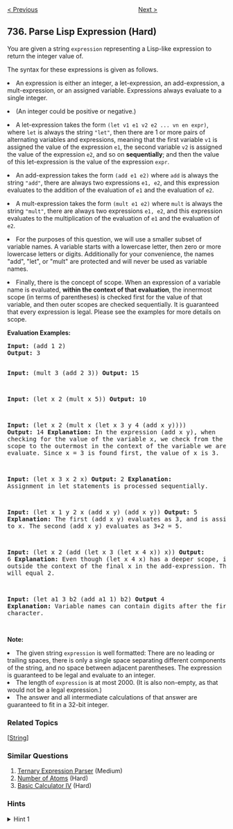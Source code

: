 <!--|This file generated by command(leetcode description); DO NOT EDIT.    |-->
<!--+----------------------------------------------------------------------+-->
<!--|@author    Openset <openset.wang@gmail.com>                           |-->
<!--|@link      https://github.com/openset                                 |-->
<!--|@home      https://github.com/openset/leetcode                        |-->
<!--+----------------------------------------------------------------------+-->

[< Previous](https://github.com/openset/leetcode/tree/master/problems/asteroid-collision "Asteroid Collision")
　　　　　　　　　　　　　　　　
[Next >](https://github.com/openset/leetcode/tree/master/problems/sentence-similarity-ii "Sentence Similarity II")

## 736. Parse Lisp Expression (Hard)

<p>
You are given a string <code>expression</code> representing a Lisp-like expression to return the integer value of.
</p><p>
The syntax for these expressions is given as follows.
</p><p>
<li>An expression is either an integer, a let-expression, an add-expression, a mult-expression, or an assigned variable.  Expressions always evaluate to a single integer.</li>
</p><p>
<li>(An integer could be positive or negative.)</li>
</p><p>
<li>A let-expression takes the form <code>(let v1 e1 v2 e2 ... vn en expr)</code>, where <code>let</code> is always the string <code>"let"</code>, then there are 1 or more pairs of alternating variables and expressions, meaning that the first variable <code>v1</code> is assigned the value of the expression <code>e1</code>, the second variable <code>v2</code> is assigned the value of the expression <code>e2</code>, and so on <b>sequentially</b>; and then the value of this let-expression is the value of the expression <code>expr</code>.</li>
</p><p>
<li>An add-expression takes the form <code>(add e1 e2)</code> where <code>add</code> is always the string <code>"add"</code>, there are always two expressions <code>e1, e2</code>, and this expression evaluates to the addition of the evaluation of <code>e1</code> and the evaluation of <code>e2</code>.</li>
</p><p>
<li>A mult-expression takes the form <code>(mult e1 e2)</code> where <code>mult</code> is always the string <code>"mult"</code>, there are always two expressions <code>e1, e2</code>, and this expression evaluates to the multiplication of the evaluation of <code>e1</code> and the evaluation of <code>e2</code>.</li>
</p><p>
<li>For the purposes of this question, we will use a smaller subset of variable names.  A variable starts with a lowercase letter, then zero or more lowercase letters or digits.  Additionally for your convenience, the names "add", "let", or "mult" are protected and will never be used as variable names.</li>
</p><p>
<li>Finally, there is the concept of scope.  When an expression of a variable name is evaluated, <b>within the context of that evaluation</b>, the innermost scope (in terms of parentheses) is checked first for the value of that variable, and then outer scopes are checked sequentially.  It is guaranteed that every expression is legal.  Please see the examples for more details on scope.</li>
</p>

<p><b>Evaluation Examples:</b><br />
<pre>
<b>Input:</b> (add 1 2)
<b>Output:</b> 3

<b>Input:</b> (mult 3 (add 2 3))
<b>Output:</b> 15

<b>Input:</b> (let x 2 (mult x 5))
<b>Output:</b> 10

<b>Input:</b> (let x 2 (mult x (let x 3 y 4 (add x y))))
<b>Output:</b> 14
<b>Explanation:</b> In the expression (add x y), when checking for the value of the variable x,
we check from the innermost scope to the outermost in the context of the variable we are trying to evaluate.
Since x = 3 is found first, the value of x is 3.

<b>Input:</b> (let x 3 x 2 x)
<b>Output:</b> 2
<b>Explanation:</b> Assignment in let statements is processed sequentially.

<b>Input:</b> (let x 1 y 2 x (add x y) (add x y))
<b>Output:</b> 5
<b>Explanation:</b> The first (add x y) evaluates as 3, and is assigned to x.
The second (add x y) evaluates as 3+2 = 5.

<b>Input:</b> (let x 2 (add (let x 3 (let x 4 x)) x))
<b>Output:</b> 6
<b>Explanation:</b> Even though (let x 4 x) has a deeper scope, it is outside the context
of the final x in the add-expression.  That final x will equal 2.

<b>Input:</b> (let a1 3 b2 (add a1 1) b2) 
<b>Output</b> 4
<b>Explanation:</b> Variable names can contain digits after the first character.

</pre>

<p><b>Note:</b>
<li>The given string <code>expression</code> is well formatted: There are no leading or trailing spaces, there is only a single space separating different components of the string, and no space between adjacent parentheses.  The expression is guaranteed to be legal and evaluate to an integer.</li>
<li>The length of <code>expression</code> is at most 2000.  (It is also non-empty, as that would not be a legal expression.)</li>
<li>The answer and all intermediate calculations of that answer are guaranteed to fit in a 32-bit integer.</li>
</p>

### Related Topics
  [[String](https://github.com/openset/leetcode/tree/master/tag/string/README.md)]

### Similar Questions
  1. [Ternary Expression Parser](https://github.com/openset/leetcode/tree/master/problems/ternary-expression-parser) (Medium)
  1. [Number of Atoms](https://github.com/openset/leetcode/tree/master/problems/number-of-atoms) (Hard)
  1. [Basic Calculator IV](https://github.com/openset/leetcode/tree/master/problems/basic-calculator-iv) (Hard)

### Hints
<details>
<summary>Hint 1</summary>
* If the expression starts with a digit or '-', it's an integer: return it.

* If the expression starts with a letter, it's a variable.  Recall it by checking the current scope in reverse order.

* Otherwise, group the tokens (variables or expressions) within this expression by counting the "balance" `bal` of the occurrences of `'('` minus the number of occurrences of `')'`.  When the balance is zero, we have ended a token.  For example, `(add 1 (add 2 3))` should have tokens `'1'` and `'(add 2 3)'`.

* For add and mult expressions, evaluate each token and return the addition or multiplication of them.

* For let expressions, evaluate each expression sequentially and assign it to the variable in the current scope, then return the evaluation of the final expression.
</details>
